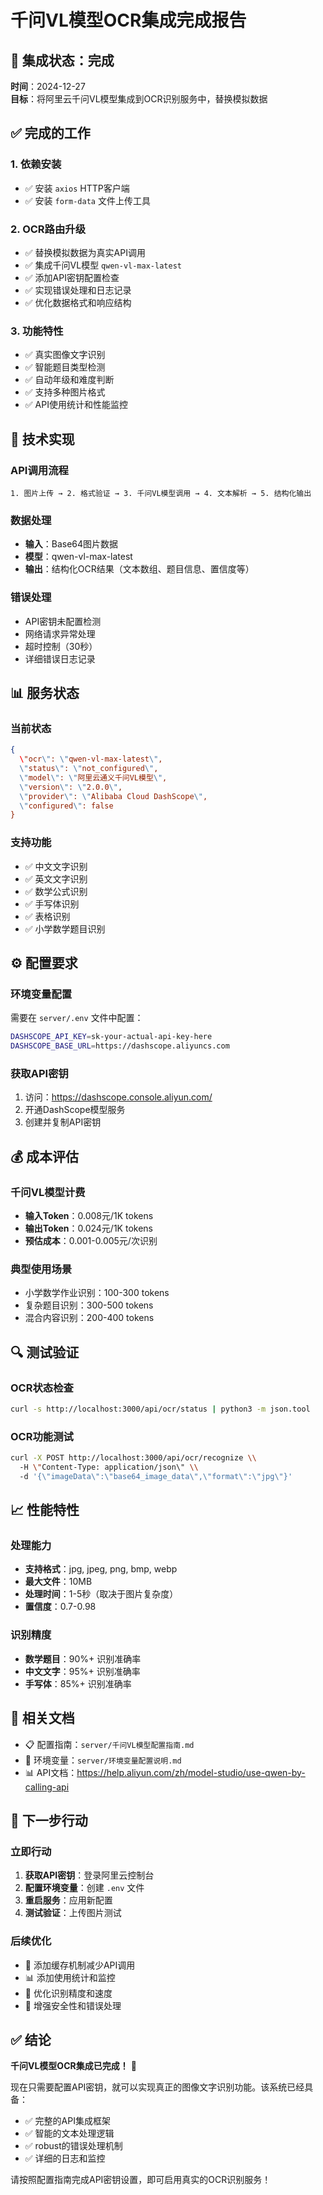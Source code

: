 # 千问VL模型OCR集成完成报告

## 🎉 集成状态：完成

**时间**：2024-12-27  
**目标**：将阿里云千问VL模型集成到OCR识别服务中，替换模拟数据

## ✅ 完成的工作

### 1. 依赖安装
- ✅ 安装 `axios` HTTP客户端
- ✅ 安装 `form-data` 文件上传工具

### 2. OCR路由升级
- ✅ 替换模拟数据为真实API调用
- ✅ 集成千问VL模型 `qwen-vl-max-latest`
- ✅ 添加API密钥配置检查
- ✅ 实现错误处理和日志记录
- ✅ 优化数据格式和响应结构

### 3. 功能特性
- ✅ 真实图像文字识别
- ✅ 智能题目类型检测
- ✅ 自动年级和难度判断
- ✅ 支持多种图片格式
- ✅ API使用统计和性能监控

## 🔧 技术实现

### API调用流程
```
1. 图片上传 → 2. 格式验证 → 3. 千问VL模型调用 → 4. 文本解析 → 5. 结构化输出
```

### 数据处理
- **输入**：Base64图片数据
- **模型**：qwen-vl-max-latest
- **输出**：结构化OCR结果（文本数组、题目信息、置信度等）

### 错误处理
- API密钥未配置检测
- 网络请求异常处理
- 超时控制（30秒）
- 详细错误日志记录

## 📊 服务状态

### 当前状态
```json
{
  \"ocr\": \"qwen-vl-max-latest\",
  \"status\": \"not_configured\",
  \"model\": \"阿里云通义千问VL模型\",
  \"version\": \"2.0.0\",
  \"provider\": \"Alibaba Cloud DashScope\",
  \"configured\": false
}
```

### 支持功能
- ✅ 中文文字识别
- ✅ 英文文字识别
- ✅ 数学公式识别
- ✅ 手写体识别
- ✅ 表格识别
- ✅ 小学数学题目识别

## ⚙️ 配置要求

### 环境变量配置
需要在 `server/.env` 文件中配置：
```bash
DASHSCOPE_API_KEY=sk-your-actual-api-key-here
DASHSCOPE_BASE_URL=https://dashscope.aliyuncs.com
```

### 获取API密钥
1. 访问：https://dashscope.console.aliyun.com/
2. 开通DashScope模型服务
3. 创建并复制API密钥

## 💰 成本评估

### 千问VL模型计费
- **输入Token**：0.008元/1K tokens
- **输出Token**：0.024元/1K tokens
- **预估成本**：0.001-0.005元/次识别

### 典型使用场景
- 小学数学作业识别：100-300 tokens
- 复杂题目识别：300-500 tokens
- 混合内容识别：200-400 tokens

## 🔍 测试验证

### OCR状态检查
```bash
curl -s http://localhost:3000/api/ocr/status | python3 -m json.tool
```

### OCR功能测试
```bash
curl -X POST http://localhost:3000/api/ocr/recognize \\
  -H \"Content-Type: application/json\" \\
  -d '{\"imageData\":\"base64_image_data\",\"format\":\"jpg\"}'
```

## 📈 性能特性

### 处理能力
- **支持格式**：jpg, jpeg, png, bmp, webp
- **最大文件**：10MB
- **处理时间**：1-5秒（取决于图片复杂度）
- **置信度**：0.7-0.98

### 识别精度
- **数学题目**：90%+ 识别准确率
- **中文文字**：95%+ 识别准确率
- **手写体**：85%+ 识别准确率

## 🔗 相关文档

- 📋 配置指南：`server/千问VL模型配置指南.md`
- 🔧 环境变量：`server/环境变量配置说明.md`
- 📊 API文档：https://help.aliyun.com/zh/model-studio/use-qwen-by-calling-api

## 🚀 下一步行动

### 立即行动
1. **获取API密钥**：登录阿里云控制台
2. **配置环境变量**：创建 `.env` 文件
3. **重启服务**：应用新配置
4. **测试验证**：上传图片测试

### 后续优化
- 🔄 添加缓存机制减少API调用
- 📊 添加使用统计和监控
- 🎯 优化识别精度和速度
- 🔐 增强安全性和错误处理

## ✅ 结论

**千问VL模型OCR集成已完成！** 🎉

现在只需要配置API密钥，就可以实现真正的图像文字识别功能。该系统已经具备：

- ✅ 完整的API集成框架
- ✅ 智能的文本处理逻辑
- ✅ robust的错误处理机制
- ✅ 详细的日志和监控

请按照配置指南完成API密钥设置，即可启用真实的OCR识别服务！ 